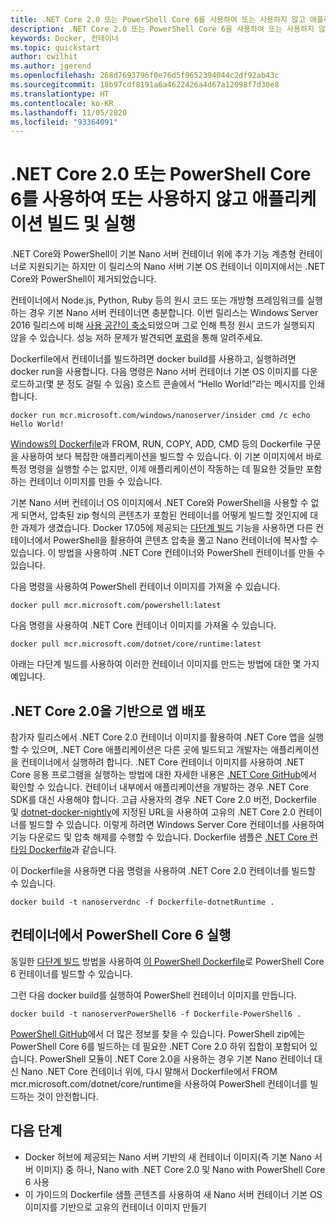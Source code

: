 ```yaml
---
title: .NET Core 2.0 또는 PowerShell Core 6를 사용하여 또는 사용하지 않고 애플리케이션 빌드 및 실행
description: .NET Core 2.0 또는 PowerShell Core 6을 사용하여 또는 사용하지 않고 애플리케이션을 빌드하고 실행합니다.
keywords: Docker, 컨테이너
ms.topic: quickstart
author: cwilhit
ms.author: jgerend
ms.openlocfilehash: 268d7693796f0e76d5f9652394044c2df92ab43c
ms.sourcegitcommit: 18b97cdf8191a6a4622426a4d67a12098f7d30e8
ms.translationtype: HT
ms.contentlocale: ko-KR
ms.lasthandoff: 11/05/2020
ms.locfileid: "93364091"
---
```

# <a name="build-and-run-an-application-with-or-without-net-core-20-or-powershell-core-6"></a>.NET Core 2.0 또는 PowerShell Core 6를 사용하여 또는 사용하지 않고 애플리케이션 빌드 및 실행

.NET Core와 PowerShell이 기본 Nano 서버 컨테이너 위에 추가 기능 계층형 컨테이너로 지원되기는 하지만 이 릴리스의 Nano 서버 기본 OS 컨테이너 이미지에서는 .NET Core와 PowerShell이 제거되었습니다.

컨테이너에서 Node.js, Python, Ruby 등의 원시 코드 또는 개방형 프레임워크를 실행하는 경우 기본 Nano 서버 컨테이너면 충분합니다.  이번 릴리스는 Windows Server 2016 릴리스에 비해 [사용 공간이 축소](/windows-server/get-started/nano-in-semi-annual-channel)되었으며 그로 인해 특정 원시 코드가 실행되지 않을 수 있습니다. 성능 저하 문제가 발견되면 [포럼](https://social.msdn.microsoft.com/Forums/home?forum=windowscontainers)을 통해 알려주세요.

Dockerfile에서 컨테이너를 빌드하려면 docker build를 사용하고, 실행하려면 docker run을 사용합니다.  다음 명령은 Nano 서버 컨테이너 기본 OS 이미지를 다운로드하고(몇 분 정도 걸릴 수 있음) 호스트 콘솔에서 “Hello World!”라는 메시지를 인쇄합니다.

```
docker run mcr.microsoft.com/windows/nanoserver/insider cmd /c echo Hello World!
```

[Windows의 Dockerfile](../manage-docker/manage-windows-dockerfile.md)과 FROM, RUN, COPY, ADD, CMD 등의 Dockerfile 구문을 사용하여 보다 복잡한 애플리케이션을 빌드할 수 있습니다.  이 기본 이미지에서 바로 특정 명령을 실행할 수는 없지만, 이제 애플리케이션이 작동하는 데 필요한 것들만 포함하는 컨테이너 이미지를 만들 수 있습니다.

기본 Nano 서버 컨테이너 OS 이미지에서 .NET Core와 PowerShell을 사용할 수 없게 되면서, 압축된 zip 형식의 콘텐츠가 포함된 컨테이너를 어떻게 빌드할 것인지에 대한 과제가 생겼습니다. Docker 17.05에 제공되는 [다단계 빌드](https://docs.docker.com/engine/userguide/eng-image/multistage-build/) 기능을 사용하면 다른 컨테이너에서 PowerShell을 활용하여 콘텐츠 압축을 풀고 Nano 컨테이너에 복사할 수 있습니다. 이 방법을 사용하여 .NET Core 컨테이너와 PowerShell 컨테이너를 만들 수 있습니다.

다음 명령을 사용하여 PowerShell 컨테이너 이미지를 가져올 수 있습니다.

```
docker pull mcr.microsoft.com/powershell:latest
```

다음 명령을 사용하여 .NET Core 컨테이너 이미지를 가져올 수 있습니다.

```
docker pull mcr.microsoft.com/dotnet/core/runtime:latest
```

아래는 다단계 빌드를 사용하여 이러한 컨테이너 이미지를 만드는 방법에 대한 몇 가지 예입니다.

## <a name="deploy-apps-based-on-net-core-20"></a>.NET Core 2.0을 기반으로 앱 배포
참가자 릴리스에서 .NET Core 2.0 컨테이너 이미지를 활용하여 .NET Core 앱을 실행할 수 있으며, .NET Core 애플리케이션은 다른 곳에 빌드되고 개발자는 애플리케이션을 컨테이너에서 실행하려 합니다.  .NET Core 컨테이너 이미지를 사용하여 .NET Core 응용 프로그램을 실행하는 방법에 대한 자세한 내용은 [.NET Core GitHub](https://github.com/dotnet/dotnet-docker-nightly)에서 확인할 수 있습니다.  컨테이너 내부에서 애플리케이션을 개발하는 경우 .NET Core SDK를 대신 사용해야 합니다.  고급 사용자의 경우 .NET Core 2.0 버전, Dockerfile 및 [dotnet-docker-nightly](https://github.com/dotnet/dotnet-docker-nightly/tree/master/2.0)에 지정된 URL을 사용하여 고유의 .NET Core 2.0 컨테이너를 빌드할 수 있습니다. 이렇게 하려면 Windows Server Core 컨테이너를 사용하여 기능 다운로드 및 압축 해제를 수행할 수 있습니다.  Dockerfile 샘플은 [.NET Core 런타임 Dockerfile](https://github.com/dotnet/dotnet-docker-nightly/blob/master/2.0/runtime)과 같습니다.

이 Dockerfile을 사용하면 다음 명령을 사용하여 .NET Core 2.0 컨테이너를 빌드할 수 있습니다.

```
docker build -t nanoserverdnc -f Dockerfile-dotnetRuntime .
```

## <a name="run-powershell-core-6-in-a-container"></a>컨테이너에서 PowerShell Core 6 실행
동일한 [다단계 빌드](https://docs.docker.com/engine/userguide/eng-image/multistage-build/) 방법을 사용하여 [이 PowerShell Dockerfile](https://github.com/PowerShell/PowerShell-Docker/blob/master/release/stable/nanoserver/docker/Dockerfile)로 PowerShell Core 6 컨테이너를 빌드할 수 있습니다.


그런 다음 docker build를 실행하여 PowerShell 컨테이너 이미지를 만듭니다.

```
docker build -t nanoserverPowerShell6 -f Dockerfile-PowerShell6 .
```

[PowerShell GitHub](https://github.com/PowerShell/PowerShell-Docker/tree/master/release)에서 더 많은 정보를 찾을 수 있습니다.  PowerShell zip에는 PowerShell Core 6를 빌드하는 데 필요한 .NET Core 2.0 하위 집합이 포함되어 있습니다.  PowerShell 모듈이 .NET Core 2.0을 사용하는 경우 기본 Nano 컨테이너 대신 Nano .NET Core 컨테이너 위에, 다시 말해서 Dockerfile에서 FROM mcr.microsoft.com/dotnet/core/runtime을 사용하여 PowerShell 컨테이너를 빌드하는 것이 안전합니다.

## <a name="next-steps"></a>다음 단계
- Docker 허브에 제공되는 Nano 서버 기반의 새 컨테이너 이미지(즉 기본 Nano 서버 이미지) 중 하나, Nano with .NET Core 2.0 및 Nano with PowerShell Core 6 사용
- 이 가이드의 Dockerfile 샘플 콘텐츠를 사용하여 새 Nano 서버 컨테이너 기본 OS 이미지를 기반으로 고유의 컨테이너 이미지 만들기